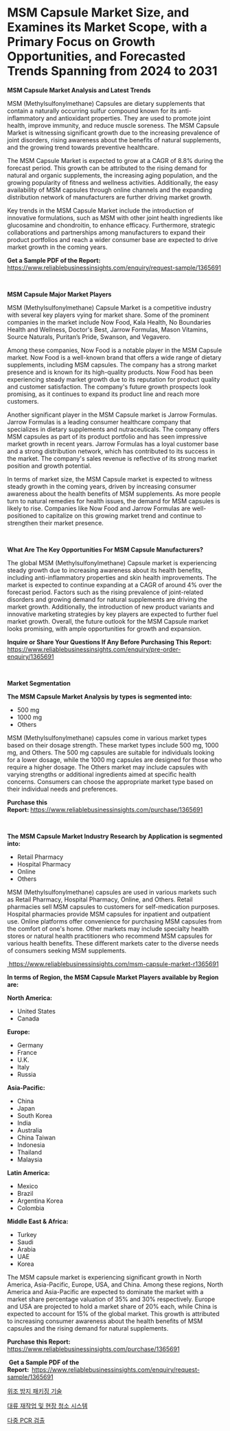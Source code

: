 <p><h1>MSM Capsule Market Size, and Examines its Market Scope, with a Primary Focus on Growth Opportunities, and Forecasted Trends Spanning from 2024 to 2031</h1></p><p><strong>MSM Capsule Market Analysis and Latest Trends</strong></p>
<p><p>MSM (Methylsulfonylmethane) Capsules are dietary supplements that contain a naturally occurring sulfur compound known for its anti-inflammatory and antioxidant properties. They are used to promote joint health, improve immunity, and reduce muscle soreness. The MSM Capsule Market is witnessing significant growth due to the increasing prevalence of joint disorders, rising awareness about the benefits of natural supplements, and the growing trend towards preventive healthcare.</p><p>The MSM Capsule Market is expected to grow at a CAGR of 8.8% during the forecast period. This growth can be attributed to the rising demand for natural and organic supplements, the increasing aging population, and the growing popularity of fitness and wellness activities. Additionally, the easy availability of MSM capsules through online channels and the expanding distribution network of manufacturers are further driving market growth.</p><p>Key trends in the MSM Capsule Market include the introduction of innovative formulations, such as MSM with other joint health ingredients like glucosamine and chondroitin, to enhance efficacy. Furthermore, strategic collaborations and partnerships among manufacturers to expand their product portfolios and reach a wider consumer base are expected to drive market growth in the coming years.</p></p>
<p><strong>Get a Sample PDF of the Report:&nbsp;</strong> <a href="https://www.reliablebusinessinsights.com/enquiry/request-sample/1365691">https://www.reliablebusinessinsights.com/enquiry/request-sample/1365691</a></p>
<p>&nbsp;</p>
<p><strong>MSM Capsule Major Market Players</strong></p>
<p><p>MSM (Methylsulfonylmethane) Capsule Market is a competitive industry with several key players vying for market share. Some of the prominent companies in the market include Now Food, Kala Health, No Boundaries Health and Wellness, Doctor's Best, Jarrow Formulas, Mason Vitamins, Source Naturals, Puritan’s Pride, Swanson, and Vegavero.</p><p>Among these companies, Now Food is a notable player in the MSM Capsule market. Now Food is a well-known brand that offers a wide range of dietary supplements, including MSM capsules. The company has a strong market presence and is known for its high-quality products. Now Food has been experiencing steady market growth due to its reputation for product quality and customer satisfaction. The company's future growth prospects look promising, as it continues to expand its product line and reach more customers.</p><p>Another significant player in the MSM Capsule market is Jarrow Formulas. Jarrow Formulas is a leading consumer healthcare company that specializes in dietary supplements and nutraceuticals. The company offers MSM capsules as part of its product portfolio and has seen impressive market growth in recent years. Jarrow Formulas has a loyal customer base and a strong distribution network, which has contributed to its success in the market. The company's sales revenue is reflective of its strong market position and growth potential.</p><p>In terms of market size, the MSM Capsule market is expected to witness steady growth in the coming years, driven by increasing consumer awareness about the health benefits of MSM supplements. As more people turn to natural remedies for health issues, the demand for MSM capsules is likely to rise. Companies like Now Food and Jarrow Formulas are well-positioned to capitalize on this growing market trend and continue to strengthen their market presence.</p></p>
<p>&nbsp;</p>
<p><strong>What Are The Key Opportunities For MSM Capsule Manufacturers?</strong></p>
<p><p>The global MSM (Methylsulfonylmethane) Capsule market is experiencing steady growth due to increasing awareness about its health benefits, including anti-inflammatory properties and skin health improvements. The market is expected to continue expanding at a CAGR of around 4% over the forecast period. Factors such as the rising prevalence of joint-related disorders and growing demand for natural supplements are driving the market growth. Additionally, the introduction of new product variants and innovative marketing strategies by key players are expected to further fuel market growth. Overall, the future outlook for the MSM Capsule market looks promising, with ample opportunities for growth and expansion.</p></p>
<p><strong>Inquire or Share Your Questions If Any Before Purchasing This Report:</strong> <a href="https://www.reliablebusinessinsights.com/enquiry/pre-order-enquiry/1365691">https://www.reliablebusinessinsights.com/enquiry/pre-order-enquiry/1365691</a></p>
<p>&nbsp;</p>
<p><strong>Market Segmentation</strong></p>
<p><strong>The MSM Capsule Market Analysis by types is segmented into:</strong></p>
<p><ul><li>500 mg</li><li>1000 mg</li><li>Others</li></ul></p>
<p><p>MSM (Methylsulfonylmethane) capsules come in various market types based on their dosage strength. These market types include 500 mg, 1000 mg, and Others. The 500 mg capsules are suitable for individuals looking for a lower dosage, while the 1000 mg capsules are designed for those who require a higher dosage. The Others market may include capsules with varying strengths or additional ingredients aimed at specific health concerns. Consumers can choose the appropriate market type based on their individual needs and preferences.</p></p>
<p><strong>Purchase this Report:&nbsp;</strong><a href="https://www.reliablebusinessinsights.com/purchase/1365691">https://www.reliablebusinessinsights.com/purchase/1365691</a></p>
<p>&nbsp;</p>
<p><strong>The MSM Capsule Market Industry Research by Application is segmented into:</strong></p>
<p><ul><li>Retail Pharmacy</li><li>Hospital Pharmacy</li><li>Online</li><li>Others</li></ul></p>
<p><p>MSM (Methylsulfonylmethane) capsules are used in various markets such as Retail Pharmacy, Hospital Pharmacy, Online, and Others. Retail pharmacies sell MSM capsules to customers for self-medication purposes. Hospital pharmacies provide MSM capsules for inpatient and outpatient use. Online platforms offer convenience for purchasing MSM capsules from the comfort of one's home. Other markets may include specialty health stores or natural health practitioners who recommend MSM capsules for various health benefits. These different markets cater to the diverse needs of consumers seeking MSM supplements.</p></p>
<p><a href="https://www.reliablebusinessinsights.com/msm-capsule-market-r1365691">&nbsp;https://www.reliablebusinessinsights.com/msm-capsule-market-r1365691</a></p>
<p><strong>In terms of Region, the MSM Capsule Market Players available by Region are:</strong></p>
<p>
    <p> <strong> North America: </strong>
        <ul>
            <li>United States</li>
            <li>Canada</li>
        </ul>
        </p> 
    <p> <strong> Europe: </strong>
        <ul>
            <li>Germany</li>
            <li>France</li>
            <li>U.K.</li>
            <li>Italy</li>
            <li>Russia</li>
        </ul>
        </p> 
    <p> <strong> Asia-Pacific: </strong>
        <ul>
            <li>China</li>
            <li>Japan</li>
            <li>South Korea</li>
            <li>India</li>
            <li>Australia</li>
            <li>China Taiwan</li>
            <li>Indonesia</li>
            <li>Thailand</li>
            <li>Malaysia</li>
        </ul>
        </p> 
    <p> <strong> Latin America: </strong>
        <ul>
            <li>Mexico</li>
            <li>Brazil</li>
            <li>Argentina Korea</li>
            <li>Colombia</li>
        </ul>
        </p> 
    <p> <strong> Middle East & Africa: </strong>
        <ul>
            <li>Turkey</li>
            <li>Saudi</li>
            <li>Arabia</li>
            <li>UAE</li>
            <li>Korea</li>
        </ul>
    </p>
    </p>
<p><p>The MSM capsule market is experiencing significant growth in North America, Asia-Pacific, Europe, USA, and China. Among these regions, North America and Asia-Pacific are expected to dominate the market with a market share percentage valuation of 35% and 30% respectively. Europe and USA are projected to hold a market share of 20% each, while China is expected to account for 15% of the global market. This growth is attributed to increasing consumer awareness about the health benefits of MSM capsules and the rising demand for natural supplements.</p></p>
<p><strong>Purchase this Report: </strong><a href="https://www.reliablebusinessinsights.com/purchase/1365691">https://www.reliablebusinessinsights.com/purchase/1365691</a></p>
<p>&nbsp;<strong>Get a Sample PDF of the Report:&nbsp;&nbsp;</strong><a href="https://www.reliablebusinessinsights.com/enquiry/request-sample/1365691">https://www.reliablebusinessinsights.com/enquiry/request-sample/1365691</a></p>
<p><strong></strong></p>
<p><p><a href="https://medium.com/@bennyuigleyjks/%EB%B0%98%EC%9C%84%EC%A1%B0%ED%92%88-%ED%8F%AC%EC%9E%A5%EA%B8%B0%EC%88%A0-%EC%8B%9C%EC%9E%A5-%EA%B2%BD%EC%9F%81-%EB%B6%84%EC%84%9D-%EC%8B%9C%EC%9E%A5%EB%8F%99%ED%96%A5-%EB%B0%8F-2031%EB%85%84%EA%B9%8C%EC%A7%80%EC%9D%98-%EC%98%88%EC%B8%A1-c95583edcf1c">위조 방지 패키징 기술</a></p><p><a href="https://medium.com/@cezarymarciniak2022/%EC%BB%A8%EB%B2%A1%EC%85%98-%EB%A6%AC%EC%9B%8C%ED%81%AC-%EB%B0%8F-%ED%98%84%EC%9E%A5-%EC%B2%AD%EC%86%8C-%EC%8B%9C%EC%8A%A4%ED%85%9C-%EC%8B%9C%EC%9E%A5-%EB%B6%84%EC%84%9D-%EB%B0%8F-%EA%B8%B0%EA%B0%84%EB%B3%84-%ED%81%AC%EA%B8%B0-%EC%98%88%EC%B8%A1-2024%EB%85%84%EB%B6%80%ED%84%B0-2031%EB%85%84%EA%B9%8C%EC%A7%80-692b9ee835a1">대류 재작업 및 현장 청소 시스템</a></p><p><a href="https://medium.com/@ralphyjames/%EB%8B%A4%EC%A4%91-pcr-%EA%B2%80%EC%B6%9C-%EC%8B%9C%EC%9E%A5-%EB%B6%84%EC%84%9D-%EA%B8%80%EB%A1%9C%EB%B2%8C-%EC%82%B0%EC%97%85-%EC%A0%84%EB%A7%9D-%EB%B0%8F-%EC%98%88%EC%B8%A1-2024%EB%85%84%EB%B6%80%ED%84%B0-2031%EB%85%84%EA%B9%8C%EC%A7%80-dde8bd313060">다중 PCR 검출</a></p></p>